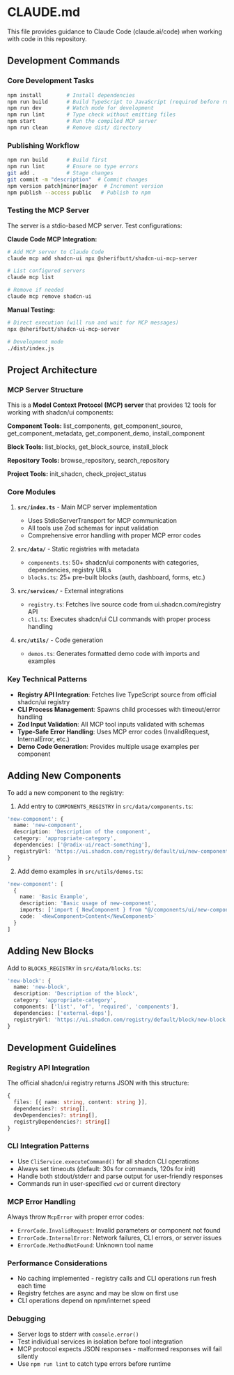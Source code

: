 # CLAUDE.md

This file provides guidance to Claude Code (claude.ai/code) when working with code in this repository.

## Development Commands

### Core Development Tasks
```bash
npm install        # Install dependencies
npm run build      # Build TypeScript to JavaScript (required before running)
npm run dev        # Watch mode for development
npm run lint       # Type check without emitting files
npm start          # Run the compiled MCP server
npm run clean      # Remove dist/ directory
```

### Publishing Workflow
```bash
npm run build      # Build first
npm run lint       # Ensure no type errors
git add .          # Stage changes
git commit -m "description"  # Commit changes
npm version patch|minor|major  # Increment version
npm publish --access public   # Publish to npm
```

### Testing the MCP Server
The server is a stdio-based MCP server. Test configurations:

**Claude Code MCP Integration:**
```bash
# Add MCP server to Claude Code
claude mcp add shadcn-ui npx @sherifbutt/shadcn-ui-mcp-server

# List configured servers
claude mcp list

# Remove if needed
claude mcp remove shadcn-ui
```

**Manual Testing:**
```bash
# Direct execution (will run and wait for MCP messages)
npx @sherifbutt/shadcn-ui-mcp-server

# Development mode
./dist/index.js
```

## Project Architecture

### MCP Server Structure
This is a **Model Context Protocol (MCP) server** that provides 12 tools for working with shadcn/ui components:

**Component Tools:** list_components, get_component_source, get_component_metadata, get_component_demo, install_component

**Block Tools:** list_blocks, get_block_source, install_block

**Repository Tools:** browse_repository, search_repository  

**Project Tools:** init_shadcn, check_project_status

### Core Modules

1. **`src/index.ts`** - Main MCP server implementation
   - Uses StdioServerTransport for MCP communication
   - All tools use Zod schemas for input validation
   - Comprehensive error handling with proper MCP error codes

2. **`src/data/`** - Static registries with metadata
   - `components.ts`: 50+ shadcn/ui components with categories, dependencies, registry URLs
   - `blocks.ts`: 25+ pre-built blocks (auth, dashboard, forms, etc.)

3. **`src/services/`** - External integrations
   - `registry.ts`: Fetches live source code from ui.shadcn.com/registry API
   - `cli.ts`: Executes shadcn/ui CLI commands with proper process handling

4. **`src/utils/`** - Code generation
   - `demos.ts`: Generates formatted demo code with imports and examples

### Key Technical Patterns

- **Registry API Integration**: Fetches live TypeScript source from official shadcn/ui registry
- **CLI Process Management**: Spawns child processes with timeout/error handling
- **Zod Input Validation**: All MCP tool inputs validated with schemas
- **Type-Safe Error Handling**: Uses MCP error codes (InvalidRequest, InternalError, etc.)
- **Demo Code Generation**: Provides multiple usage examples per component

## Adding New Components

To add a new component to the registry:

1. Add entry to `COMPONENTS_REGISTRY` in `src/data/components.ts`:
```typescript
'new-component': {
  name: 'new-component',
  description: 'Description of the component',
  category: 'appropriate-category',
  dependencies: ['@radix-ui/react-something'],
  registryUrl: 'https://ui.shadcn.com/registry/default/ui/new-component.json'
}
```

2. Add demo examples in `src/utils/demos.ts`:
```typescript
'new-component': [
  {
    name: 'Basic Example',
    description: 'Basic usage of new-component',
    imports: ['import { NewComponent } from "@/components/ui/new-component"'],
    code: `<NewComponent>Content</NewComponent>`
  }
]
```

## Adding New Blocks

Add to `BLOCKS_REGISTRY` in `src/data/blocks.ts`:
```typescript
'new-block': {
  name: 'new-block',
  description: 'Description of the block',
  category: 'appropriate-category',
  components: ['list', 'of', 'required', 'components'],
  dependencies: ['external-deps'],
  registryUrl: 'https://ui.shadcn.com/registry/default/block/new-block.json'
}
```

## Development Guidelines

### Registry API Integration
The official shadcn/ui registry returns JSON with this structure:
```typescript
{
  files: [{ name: string, content: string }],
  dependencies?: string[],
  devDependencies?: string[],
  registryDependencies?: string[]
}
```

### CLI Integration Patterns
- Use `CliService.executeCommand()` for all shadcn CLI operations
- Always set timeouts (default: 30s for commands, 120s for init)
- Handle both stdout/stderr and parse output for user-friendly responses
- Commands run in user-specified `cwd` or current directory

### MCP Error Handling
Always throw `McpError` with proper error codes:
- `ErrorCode.InvalidRequest`: Invalid parameters or component not found
- `ErrorCode.InternalError`: Network failures, CLI errors, or server issues  
- `ErrorCode.MethodNotFound`: Unknown tool name

### Performance Considerations
- No caching implemented - registry calls and CLI operations run fresh each time
- Registry fetches are async and may be slow on first use
- CLI operations depend on npm/internet speed

### Debugging
- Server logs to stderr with `console.error()`
- Test individual services in isolation before tool integration
- MCP protocol expects JSON responses - malformed responses will fail silently
- Use `npm run lint` to catch type errors before runtime